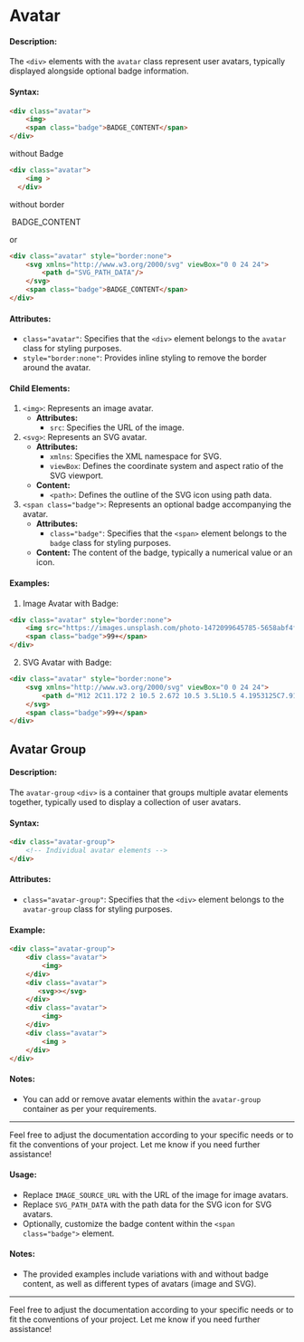

# Avatar 

#### Description:
The `<div>` elements with the `avatar` class represent user avatars, typically displayed alongside optional badge information.

#### Syntax:
```html
<div class="avatar"> 
    <img>
    <span class="badge">BADGE_CONTENT</span>
</div>
```
without Badge 
```html
<div class="avatar"> 
    <img >
  </div>
```
without border
<div class="avatar" style="border:none"> 
    <img>
    <span class="badge">BADGE_CONTENT</span>
</div>

or
```html
<div class="avatar" style="border:none"> 
    <svg xmlns="http://www.w3.org/2000/svg" viewBox="0 0 24 24">
        <path d="SVG_PATH_DATA"/>
    </svg>
    <span class="badge">BADGE_CONTENT</span>
</div>
```

#### Attributes:
- `class="avatar"`: Specifies that the `<div>` element belongs to the `avatar` class for styling purposes.
- `style="border:none"`: Provides inline styling to remove the border around the avatar.

#### Child Elements:
1. `<img>`: Represents an image avatar.
   - **Attributes:**
     - `src`: Specifies the URL of the image.
2. `<svg>`: Represents an SVG avatar.
   - **Attributes:**
     - `xmlns`: Specifies the XML namespace for SVG.
     - `viewBox`: Defines the coordinate system and aspect ratio of the SVG viewport.
   - **Content:**
     - `<path>`: Defines the outline of the SVG icon using path data.
3. `<span class="badge">`: Represents an optional badge accompanying the avatar.
   - **Attributes:**
     - `class="badge"`: Specifies that the `<span>` element belongs to the `badge` class for styling purposes.
   - **Content:** The content of the badge, typically a numerical value or an icon.

#### Examples:
1. Image Avatar with Badge:
```html
<div class="avatar" style="border:none"> 
    <img src="https://images.unsplash.com/photo-1472099645785-5658abf4ff4e?ixlib=rb-1.2.1&ixid=eyJhcHBfaWQiOjEyMDd9&auto=format&fit=facearea&facepad=2&w=256&h=256&q=80">
    <span class="badge">99+</span>
</div>
```

2. SVG Avatar with Badge:
```html
<div class="avatar" style="border:none"> 
    <svg xmlns="http://www.w3.org/2000/svg" viewBox="0 0 24 24">
        <path d="M12 2C11.172 2 10.5 2.672 10.5 3.5L10.5 4.1953125C7.9131836 4.862095 6 7.2048001 6 10L6 15L18 15L18 10C18 7.2048001 16.086816 4.862095 13.5 4.1953125L13.5 3.5C13.5 2.672 12.828 2 12 2 z M 4 17L4 19L10.269531 19 A 2 2 0 0 0 10 20 A 2 2 0 0 0 12 22 A 2 2 0 0 0 14 20 A 2 2 0 0 0 13.728516 19L20 19L20 17L4 17 z"/>
    </svg>
    <span class="badge">99+</span>
</div>
```



##  Avatar Group 

#### Description:
The `avatar-group` `<div>` is a container that groups multiple avatar elements together, typically used to display a collection of user avatars.

#### Syntax:
```html
<div class="avatar-group">
    <!-- Individual avatar elements -->
</div>
```

#### Attributes:
- `class="avatar-group"`: Specifies that the `<div>` element belongs to the `avatar-group` class for styling purposes.


#### Example:
```html
<div class="avatar-group">
    <div class="avatar"> 
        <img>
    </div>
    <div class="avatar"> 
       <svg>></svg>
    </div>
    <div class="avatar"> 
        <img>
    </div>
    <div class="avatar"> 
        <img >
    </div>
</div>
```



#### Notes:
- You can add or remove avatar elements within the `avatar-group` container as per your requirements.

---

Feel free to adjust the documentation according to your specific needs or to fit the conventions of your project. Let me know if you need further assistance!
#### Usage:
- Replace `IMAGE_SOURCE_URL` with the URL of the image for image avatars.
- Replace `SVG_PATH_DATA` with the path data for the SVG icon for SVG avatars.
- Optionally, customize the badge content within the `<span class="badge">` element.

#### Notes:
- The provided examples include variations with and without badge content, as well as different types of avatars (image and SVG).

---

Feel free to adjust the documentation according to your specific needs or to fit the conventions of your project. Let me know if you need further assistance!
